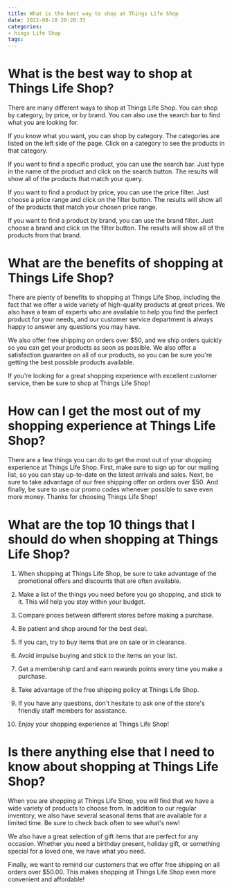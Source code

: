 ```yaml
---
title: What is the best way to shop at Things Life Shop
date: 2022-08-18 20:20:33
categories:
- hings Life Shop
tags:
---
```



#  What is the best way to shop at Things Life Shop?

There are many different ways to shop at Things Life Shop. You can shop by category, by price, or by brand. You can also use the search bar to find what you are looking for.

If you know what you want, you can shop by category. The categories are listed on the left side of the page. Click on a category to see the products in that category.

If you want to find a specific product, you can use the search bar. Just type in the name of the product and click on the search button. The results will show all of the products that match your query.

If you want to find a product by price, you can use the price filter. Just choose a price range and click on the filter button. The results will show all of the products that match your chosen price range.

If you want to find a product by brand, you can use the brand filter. Just choose a brand and click on the filter button. The results will show all of the products from that brand.

#  What are the benefits of shopping at Things Life Shop?

There are plenty of benefits to shopping at Things Life Shop, including the fact that we offer a wide variety of high-quality products at great prices. We also have a team of experts who are available to help you find the perfect product for your needs, and our customer service department is always happy to answer any questions you may have.

We also offer free shipping on orders over $50, and we ship orders quickly so you can get your products as soon as possible. We also offer a satisfaction guarantee on all of our products, so you can be sure you're getting the best possible products available.

If you're looking for a great shopping experience with excellent customer service, then be sure to shop at Things Life Shop!

#  How can I get the most out of my shopping experience at Things Life Shop?

There are a few things you can do to get the most out of your shopping experience at Things Life Shop. First, make sure to sign up for our mailing list, so you can stay up-to-date on the latest arrivals and sales. Next, be sure to take advantage of our free shipping offer on orders over $50. And finally, be sure to use our promo codes whenever possible to save even more money. Thanks for choosing Things Life Shop!

#  What are the top 10 things that I should do when shopping at Things Life Shop?

1. When shopping at Things Life Shop, be sure to take advantage of the promotional offers and discounts that are often available.

2. Make a list of the things you need before you go shopping, and stick to it. This will help you stay within your budget.

3. Compare prices between different stores before making a purchase.

4. Be patient and shop around for the best deal.

5. If you can, try to buy items that are on sale or in clearance.

6. Avoid impulse buying and stick to the items on your list.

7. Get a membership card and earn rewards points every time you make a purchase.

8. Take advantage of the free shipping policy at Things Life Shop.

9. If you have any questions, don't hesitate to ask one of the store's friendly staff members for assistance.

10. Enjoy your shopping experience at Things Life Shop!

#  Is there anything else that I need to know about shopping at Things Life Shop?

When you are shopping at Things Life Shop, you will find that we have a wide variety of products to choose from. In addition to our regular inventory, we also have several seasonal items that are available for a limited time. Be sure to check back often to see what's new!

We also have a great selection of gift items that are perfect for any occasion. Whether you need a birthday present, holiday gift, or something special for a loved one, we have what you need.

Finally, we want to remind our customers that we offer free shipping on all orders over $50.00. This makes shopping at Things Life Shop even more convenient and affordable!